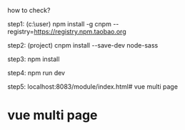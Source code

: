 ﻿
how to  check?
	
 step1: (c:\user) npm install -g cnpm --registry=https://registry.npm.taobao.org 
 
 step2: (project) cnpm install --save-dev node-sass 
 
 step3: npm install 
 
 step4: npm run dev 
 
 step5: localhost:8083/module/index.html# vue multi page 
 
# vue multi page
